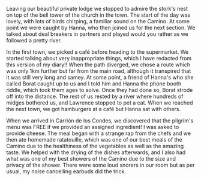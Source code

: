Leaving our beautiful private lodge we stopped to admire the stork's nest on top of the bell tower of the church in the town. The start of the day was lovely, with lots of birds chirping, a familiar sound on the Camino. At some point we were caught by Hanna, who then joined us for the next section. We talked about deal breakers in partners and played would you rather as we followed a pretty river.

In the first town, we picked a café before heading to the supermarket. We started talking about very inappropriate things, which I have redacted from this version of my diary!! When the path diverged, we chose a route which was only 1km further but far from the main road, although it transpired that it was still very long and samey. At some point, a friend of Hanna's who she called Borat caught up to us and I told him and Hanna the phone booth riddle, which took them ages to solve. Once they had done so, Borat strode off into the distance. The rest of us rested by a river where hundreds of midges bothered us, and Lawrence stopped to pet a cat. When we reached the next town, we got hamburgers at a café but Hanna sat with others.

When we arrived in Carrión de los Condes, we discovered that the pilgrim's menu was FREE if we provided an assigned ingredient! I was asked to provide cheese. The meal began with a strange rap from the chefs and we then ate homemade ratatouille, which was one of our best meals of the Camino due to the healthiness of the vegetables as well as the amazing taste. We helped with the drying of the dishes afterwards, and I also had what was one of my best showers of the Camino due to the size and privacy of the shower. There were some loud snorers in our room but as per usual, my noise cancelling earbuds did the trick.
